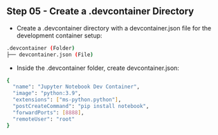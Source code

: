 
## Step 05 - Create a .devcontainer Directory

- Create a .devcontainer directory with a devcontainer.json file for the development container setup:

```bash
.devcontainer (Folder)
├── devcontainer.json (File)
```
- Inside the .devcontainer folder, create devcontainer.json:
```bash
{
  "name": "Jupyter Notebook Dev Container",
  "image": "python:3.9",
  "extensions": ["ms-python.python"],
  "postCreateCommand": "pip install notebook",
  "forwardPorts": [8888],
  "remoteUser": "root"
}
```